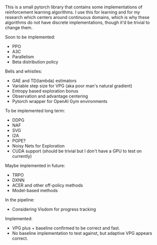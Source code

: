 This is a small pytorch library that contains some implementations of
reinforcement learning algorithms. I use this for learning and for my research
which centers around continuous domains, which is why these algorithms do not
have discrete implementations, though it'd be trivial to change them.

Soon to be implemented:

* PPO
* A3C
* Parallelism
* Beta distribution policy

Bells and whistles:
* GAE and TD(lambda) estimators
* Variable step size for VPG (aka poor man's natural gradient)
* Entropy based exploration bonus
* Observation and advantage centering
* Pytorch wrapper for OpenAI Gym environments

To be implemented long term:

* DDPG
* NAF
* SVG
* I2A
* PGPE?
* Noisy Nets for Exploration
* CUDA support (should be trivial but I don't have a GPU to test on currently)

Maybe implemented in future:

* TRPO
* DXNN
* ACER and other off-policy methods
* Model-based methods

In the pipeline:
* Considering Visdom for progress tracking

Implemented:
* VPG plus + baseline confirmed to be correct and fast.
* No baseline implementation to test against, but adaptive VPG appears correct.
